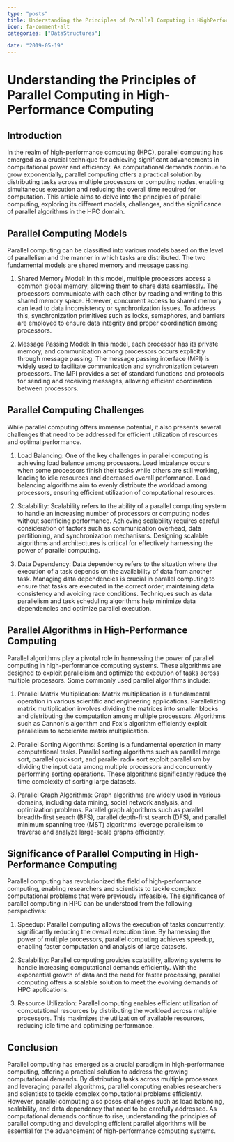 ```yaml
---
type: "posts"
title: Understanding the Principles of Parallel Computing in HighPerformance Computing
icon: fa-comment-alt
categories: ["DataStructures"]

date: "2019-05-19"
---
```




# Understanding the Principles of Parallel Computing in High-Performance Computing

## Introduction

In the realm of high-performance computing (HPC), parallel computing has emerged as a crucial technique for achieving significant advancements in computational power and efficiency. As computational demands continue to grow exponentially, parallel computing offers a practical solution by distributing tasks across multiple processors or computing nodes, enabling simultaneous execution and reducing the overall time required for computation. This article aims to delve into the principles of parallel computing, exploring its different models, challenges, and the significance of parallel algorithms in the HPC domain.

## Parallel Computing Models

Parallel computing can be classified into various models based on the level of parallelism and the manner in which tasks are distributed. The two fundamental models are shared memory and message passing.

1. Shared Memory Model: In this model, multiple processors access a common global memory, allowing them to share data seamlessly. The processors communicate with each other by reading and writing to this shared memory space. However, concurrent access to shared memory can lead to data inconsistency or synchronization issues. To address this, synchronization primitives such as locks, semaphores, and barriers are employed to ensure data integrity and proper coordination among processors.

2. Message Passing Model: In this model, each processor has its private memory, and communication among processors occurs explicitly through message passing. The message passing interface (MPI) is widely used to facilitate communication and synchronization between processors. The MPI provides a set of standard functions and protocols for sending and receiving messages, allowing efficient coordination between processors.

## Parallel Computing Challenges

While parallel computing offers immense potential, it also presents several challenges that need to be addressed for efficient utilization of resources and optimal performance.

1. Load Balancing: One of the key challenges in parallel computing is achieving load balance among processors. Load imbalance occurs when some processors finish their tasks while others are still working, leading to idle resources and decreased overall performance. Load balancing algorithms aim to evenly distribute the workload among processors, ensuring efficient utilization of computational resources.

2. Scalability: Scalability refers to the ability of a parallel computing system to handle an increasing number of processors or computing nodes without sacrificing performance. Achieving scalability requires careful consideration of factors such as communication overhead, data partitioning, and synchronization mechanisms. Designing scalable algorithms and architectures is critical for effectively harnessing the power of parallel computing.

3. Data Dependency: Data dependency refers to the situation where the execution of a task depends on the availability of data from another task. Managing data dependencies is crucial in parallel computing to ensure that tasks are executed in the correct order, maintaining data consistency and avoiding race conditions. Techniques such as data parallelism and task scheduling algorithms help minimize data dependencies and optimize parallel execution.

## Parallel Algorithms in High-Performance Computing

Parallel algorithms play a pivotal role in harnessing the power of parallel computing in high-performance computing systems. These algorithms are designed to exploit parallelism and optimize the execution of tasks across multiple processors. Some commonly used parallel algorithms include:

1. Parallel Matrix Multiplication: Matrix multiplication is a fundamental operation in various scientific and engineering applications. Parallelizing matrix multiplication involves dividing the matrices into smaller blocks and distributing the computation among multiple processors. Algorithms such as Cannon's algorithm and Fox's algorithm efficiently exploit parallelism to accelerate matrix multiplication.

2. Parallel Sorting Algorithms: Sorting is a fundamental operation in many computational tasks. Parallel sorting algorithms such as parallel merge sort, parallel quicksort, and parallel radix sort exploit parallelism by dividing the input data among multiple processors and concurrently performing sorting operations. These algorithms significantly reduce the time complexity of sorting large datasets.

3. Parallel Graph Algorithms: Graph algorithms are widely used in various domains, including data mining, social network analysis, and optimization problems. Parallel graph algorithms such as parallel breadth-first search (BFS), parallel depth-first search (DFS), and parallel minimum spanning tree (MST) algorithms leverage parallelism to traverse and analyze large-scale graphs efficiently.

## Significance of Parallel Computing in High-Performance Computing

Parallel computing has revolutionized the field of high-performance computing, enabling researchers and scientists to tackle complex computational problems that were previously infeasible. The significance of parallel computing in HPC can be understood from the following perspectives:

1. Speedup: Parallel computing allows the execution of tasks concurrently, significantly reducing the overall execution time. By harnessing the power of multiple processors, parallel computing achieves speedup, enabling faster computation and analysis of large datasets.

2. Scalability: Parallel computing provides scalability, allowing systems to handle increasing computational demands efficiently. With the exponential growth of data and the need for faster processing, parallel computing offers a scalable solution to meet the evolving demands of HPC applications.

3. Resource Utilization: Parallel computing enables efficient utilization of computational resources by distributing the workload across multiple processors. This maximizes the utilization of available resources, reducing idle time and optimizing performance.

## Conclusion

Parallel computing has emerged as a crucial paradigm in high-performance computing, offering a practical solution to address the growing computational demands. By distributing tasks across multiple processors and leveraging parallel algorithms, parallel computing enables researchers and scientists to tackle complex computational problems efficiently. However, parallel computing also poses challenges such as load balancing, scalability, and data dependency that need to be carefully addressed. As computational demands continue to rise, understanding the principles of parallel computing and developing efficient parallel algorithms will be essential for the advancement of high-performance computing systems.